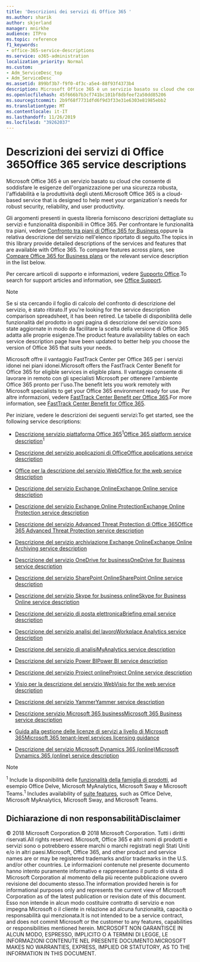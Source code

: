 ```yaml
---
title: 'Descrizioni dei servizi di Office 365 '
ms.author: sharik
author: skjerland
manager: mnirkhe
audience: ITPro
ms.topic: reference
f1_keywords:
- office-365-service-descriptions
ms.service: o365-administration
localization_priority: Normal
ms.custom:
- Adm_ServiceDesc_top
- Adm_ServiceDesc
ms.assetid: 899bf3b7-f9f0-4f3c-a5e4-88f93f4373b4
description: Microsoft Office 365 è un servizio basato su cloud che consente di soddisfare le esigenze dell'organizzazione per una sicurezza robusta, l'affidabilità e la produttività degli utenti.
ms.openlocfilehash: 45f666b7b3cf741bc101bf8dbfeef2a50dd85206
ms.sourcegitcommit: 2b9f68f7731dfd6f9d3f33e31e6303e81985ebb2
ms.translationtype: MT
ms.contentlocale: it-IT
ms.lasthandoff: 11/26/2019
ms.locfileid: "39262037"
---
```

# <a name="office-365-service-descriptions"></a><span data-ttu-id="07fdd-103">Descrizioni dei servizi di Office 365</span><span class="sxs-lookup"><span data-stu-id="07fdd-103">Office 365 service descriptions</span></span> 

<span data-ttu-id="07fdd-104">Microsoft Office 365 è un servizio basato su cloud che consente di soddisfare le esigenze dell'organizzazione per una sicurezza robusta, l'affidabilità e la produttività degli utenti.</span><span class="sxs-lookup"><span data-stu-id="07fdd-104">Microsoft Office 365 is a cloud-based service that is designed to help meet your organization's needs for robust security, reliability, and user productivity.</span></span> 
  
<span data-ttu-id="07fdd-p101">Gli argomenti presenti in questa libreria forniscono descrizioni dettagliate su servizi e funzionalità disponibili in Office 365. Per confrontare le funzionalità tra piani, vedere [Confronto tra piani di Office 365 for Business ](https://go.microsoft.com/fwlink/?LinkID=799177&amp;clcid=0x409) oppure la relativa descrizione del servizio nell'elenco riportato di seguito.</span><span class="sxs-lookup"><span data-stu-id="07fdd-p101">The topics in this library provide detailed descriptions of the services and features that are available with Office 365. To compare features across plans, see [Compare Office 365 for Business plans](https://go.microsoft.com/fwlink/?LinkID=799177&amp;clcid=0x409) or the relevant service description in the list below.</span></span> 
  
<span data-ttu-id="07fdd-107">Per cercare articoli di supporto e informazioni, vedere [Supporto Office](https://support.office.com/).</span><span class="sxs-lookup"><span data-stu-id="07fdd-107">To search for support articles and information, see [Office Support](https://support.office.com/).</span></span>
  
> [!NOTE]
> <span data-ttu-id="07fdd-108">Se si sta cercando il foglio di calcolo del confronto di descrizione del servizio, è stato ritirato.</span><span class="sxs-lookup"><span data-stu-id="07fdd-108">If you're looking for the service description comparison spreadsheet, it has been retired.</span></span> <span data-ttu-id="07fdd-109">Le tabelle di disponibilità delle funzionalità del prodotto in ogni pagina di descrizione del servizio sono state aggiornate in modo da facilitare la scelta della versione di Office 365 adatta alle proprie esigenze.</span><span class="sxs-lookup"><span data-stu-id="07fdd-109">The product feature availability tables on each service description page have been updated to better help you choose the version of Office 365 that suits your needs.</span></span> 
  
<span data-ttu-id="07fdd-110">Microsoft offre il vantaggio FastTrack Center per Office 365 per i servizi idonei nei piani idonei.</span><span class="sxs-lookup"><span data-stu-id="07fdd-110">Microsoft offers the FastTrack Center Benefit for Office 365 for eligible services in eligible plans.</span></span> <span data-ttu-id="07fdd-111">Il vantaggio consente di lavorare in remoto con gli specialisti Microsoft per ottenere l'ambiente Office 365 pronto per l'uso.</span><span class="sxs-lookup"><span data-stu-id="07fdd-111">The benefit lets you work remotely with Microsoft specialists to get your Office 365 environment ready for use.</span></span> <span data-ttu-id="07fdd-112">Per altre informazioni, vedere [FastTrack Center Benefit per Office 365](https://docs.microsoft.com/fasttrack/O365-fasttrack-benefit-for-office-365).</span><span class="sxs-lookup"><span data-stu-id="07fdd-112">For more information, see [FastTrack Center Benefit for Office 365](https://docs.microsoft.com/fasttrack/O365-fasttrack-benefit-for-office-365).</span></span>
  
<span data-ttu-id="07fdd-113">Per iniziare, vedere le descrizioni dei seguenti servizi:</span><span class="sxs-lookup"><span data-stu-id="07fdd-113">To get started, see the following service descriptions:</span></span>
  
- <span data-ttu-id="07fdd-114">[Descrizione servizio piattaforma Office 365](office-365-platform-service-description/office-365-platform-service-description.md)<sup>1</sup></span><span class="sxs-lookup"><span data-stu-id="07fdd-114">[Office 365 platform service description](office-365-platform-service-description/office-365-platform-service-description.md)<sup>1</sup></span></span>
    
- [<span data-ttu-id="07fdd-115">Descrizione del servizio applicazioni di Office</span><span class="sxs-lookup"><span data-stu-id="07fdd-115">Office applications service description</span></span>](office-applications-service-description/office-applications-service-description.md)
    
- [<span data-ttu-id="07fdd-116">Office per la descrizione del servizio Web</span><span class="sxs-lookup"><span data-stu-id="07fdd-116">Office for the web service description</span></span>](office-online-service-description/office-online-service-description.md)
    
- [<span data-ttu-id="07fdd-117">Descrizione del servizio Exchange Online</span><span class="sxs-lookup"><span data-stu-id="07fdd-117">Exchange Online service description</span></span>](exchange-online-service-description/exchange-online-service-description.md)
    
- [<span data-ttu-id="07fdd-118">Descrizione del servizio Exchange Online Protection</span><span class="sxs-lookup"><span data-stu-id="07fdd-118">Exchange Online Protection service description</span></span>](exchange-online-protection-service-description/exchange-online-protection-service-description.md)
    
- [<span data-ttu-id="07fdd-119">Descrizione del servizio Advanced Threat Protection di Office 365</span><span class="sxs-lookup"><span data-stu-id="07fdd-119">Office 365 Advanced Threat Protection service description</span></span>](office-365-advanced-threat-protection-service-description.md)
    
- [<span data-ttu-id="07fdd-120">Descrizione del servizio archiviazione Exchange Online</span><span class="sxs-lookup"><span data-stu-id="07fdd-120">Exchange Online Archiving service description</span></span>](exchange-online-archiving-service-description/exchange-online-archiving-service-description.md)
    
- [<span data-ttu-id="07fdd-121">Descrizione del servizio OneDrive for business</span><span class="sxs-lookup"><span data-stu-id="07fdd-121">OneDrive for Business service description</span></span>](onedrive-for-business-service-description.md)
    
- [<span data-ttu-id="07fdd-122">Descrizione del servizio SharePoint Online</span><span class="sxs-lookup"><span data-stu-id="07fdd-122">SharePoint Online service description</span></span>](sharepoint-online-service-description/sharepoint-online-service-description.md)
    
- [<span data-ttu-id="07fdd-123">Descrizione del servizio Skype for business online</span><span class="sxs-lookup"><span data-stu-id="07fdd-123">Skype for Business Online service description</span></span>](skype-for-business-online-service-description/skype-for-business-online-service-description.md)
    
- [<span data-ttu-id="07fdd-124">Descrizione del servizio di posta elettronica</span><span class="sxs-lookup"><span data-stu-id="07fdd-124">Briefing email service description</span></span>](briefing-service-description.md)

- [<span data-ttu-id="07fdd-125">Descrizione del servizio analisi del lavoro</span><span class="sxs-lookup"><span data-stu-id="07fdd-125">Workplace Analytics service description</span></span>](workplace-analytics-service-description.md)

- [<span data-ttu-id="07fdd-126">Descrizione del servizio di analisi</span><span class="sxs-lookup"><span data-stu-id="07fdd-126">MyAnalytics service description</span></span>](mya-service-description.md)
    
- [<span data-ttu-id="07fdd-127">Descrizione del servizio Power BI</span><span class="sxs-lookup"><span data-stu-id="07fdd-127">Power BI service description</span></span>](power-bi-service-description.md)
    
- [<span data-ttu-id="07fdd-128">Descrizione del servizio Project online</span><span class="sxs-lookup"><span data-stu-id="07fdd-128">Project Online service description</span></span>](project-online-service-description/project-online-service-description.md)
    
- [<span data-ttu-id="07fdd-129">Visio per la descrizione del servizio Web</span><span class="sxs-lookup"><span data-stu-id="07fdd-129">Visio for the web service description</span></span>](visio-online-service-description/visio-online-service-description.md)
    
- [<span data-ttu-id="07fdd-130">Descrizione del servizio Yammer</span><span class="sxs-lookup"><span data-stu-id="07fdd-130">Yammer service description</span></span>](yammer-service-description/yammer-service-description.md)

- [<span data-ttu-id="07fdd-131">Descrizione servizio Microsoft 365 business</span><span class="sxs-lookup"><span data-stu-id="07fdd-131">Microsoft 365 Business service description</span></span>](microsoft-365-service-descriptions/microsoft-365-business-service-description.md)

- [<span data-ttu-id="07fdd-132">Guida alla gestione delle licenze di servizi a livello di Microsoft 365</span><span class="sxs-lookup"><span data-stu-id="07fdd-132">Microsoft 365 tenant-level services licensing guidance</span></span>](microsoft-365-service-descriptions/microsoft-365-tenantlevel-services-licensing-guidance/microsoft-365-tenantlevel-services-licensing-guidance.md)
    
- [<span data-ttu-id="07fdd-133">Descrizione del servizio Microsoft Dynamics 365 (online)</span><span class="sxs-lookup"><span data-stu-id="07fdd-133">Microsoft Dynamics 365 (online) service description</span></span>](microsoft-dynamics-365-online-service-description.md)
    
> [!NOTE]
> <span data-ttu-id="07fdd-134"><sup>1</sup> Include la disponibilità delle [funzionalità della famiglia di prodotti](https://docs.microsoft.com/office365/servicedescriptions/office-365-platform-service-description/office-365-suite-features), ad esempio Office Delve, Microsoft MyAnalytics, Microsoft Sway e Microsoft Teams.</span><span class="sxs-lookup"><span data-stu-id="07fdd-134"><sup>1</sup> Includes availability of [suite features](https://docs.microsoft.com/office365/servicedescriptions/office-365-platform-service-description/office-365-suite-features), such as Office Delve, Microsoft MyAnalytics, Microsoft Sway, and Microsoft Teams.</span></span>
  
## <a name="disclaimer"></a><span data-ttu-id="07fdd-135">Dichiarazione di non responsabilità</span><span class="sxs-lookup"><span data-stu-id="07fdd-135">Disclaimer</span></span>

<span data-ttu-id="07fdd-136">© 2018 Microsoft Corporation.</span><span class="sxs-lookup"><span data-stu-id="07fdd-136">© 2018 Microsoft Corporation.</span></span> <span data-ttu-id="07fdd-137">Tutti i diritti riservati.</span><span class="sxs-lookup"><span data-stu-id="07fdd-137">All rights reserved.</span></span> <span data-ttu-id="07fdd-138">Microsoft, Office 365 e altri nomi di prodotti e servizi sono o potrebbero essere marchi o marchi registrati negli Stati Uniti e/o in altri paesi.</span><span class="sxs-lookup"><span data-stu-id="07fdd-138">Microsoft, Office 365, and other product and service names are or may be registered trademarks and/or trademarks in the U.S. and/or other countries.</span></span> <span data-ttu-id="07fdd-139">Le informazioni contenute nel presente documento hanno intento puramente informativo e rappresentano il punto di vista di Microsoft Corporation al momento della più recente pubblicazione ovvero revisione del documento stesso.</span><span class="sxs-lookup"><span data-stu-id="07fdd-139">The information provided herein is for informational purposes only and represents the current view of Microsoft Corporation as of the latest publication or revision date of this document.</span></span> <span data-ttu-id="07fdd-140">Esso non intende in alcun modo costituire contratto di servizio e non impegna Microsoft o il cliente in relazione ad alcuna funzionalità, capacità o responsabilità qui menzionata.</span><span class="sxs-lookup"><span data-stu-id="07fdd-140">It is not intended to be a service contract, and does not commit Microsoft or the customer to any features, capabilities or responsibilities mentioned herein.</span></span> <span data-ttu-id="07fdd-141">MICROSOFT NON GARANTISCE IN ALCUN MODO, ESPRESSO, IMPLICITO O A TERMINI DI LEGGE, LE INFORMAZIONI CONTENUTE NEL PRESENTE DOCUMENTO.</span><span class="sxs-lookup"><span data-stu-id="07fdd-141">MICROSOFT MAKES NO WARRANTIES, EXPRESS, IMPLIED OR STATUTORY, AS TO THE INFORMATION IN THIS DOCUMENT.</span></span> 
  
